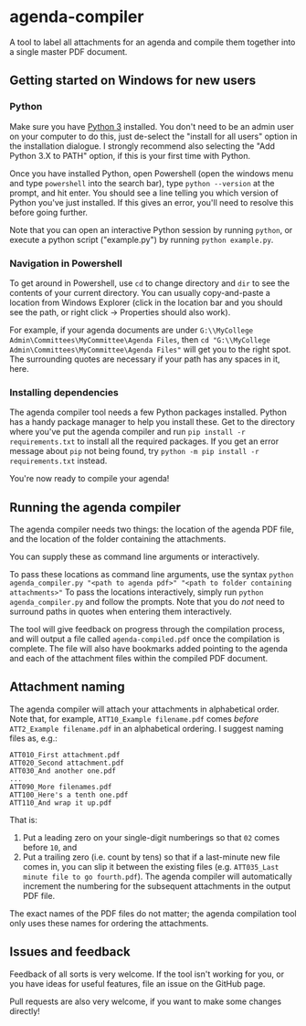 # agenda-compiler
A tool to label all attachments for an agenda and compile them together into a single master PDF document.

## Getting started on Windows for new users 
### Python
Make sure you have [Python 3](https://www.python.org/downloads/) installed. You don't need to be an admin user on your computer to do this, just de-select the "install for all users" option in the installation dialogue. I strongly recommend also selecting the "Add Python 3.X to PATH" option, if this is your first time with Python.

Once you have installed Python, open Powershell (open the windows menu and type ``powershell`` into the search bar), type ``python --version`` at the prompt, and hit enter. You should see a line telling you which version of Python you've just installed. If this gives an error, you'll need to resolve this before going further.

Note that you can open an interactive Python session by running ``python``, or execute a python script ("example.py") by running ``python example.py``.

### Navigation in Powershell
To get around in Powershell, use ``cd`` to change directory and ``dir`` to see the contents of your current directory. You can usually copy-and-paste a location from Windows Explorer (click in the location bar and you should see the path, or right click -> Properties should also work).

For example, if your agenda documents are under ``G:\\MyCollege Admin\Committees\MyCommittee\Agenda Files``, then ``cd "G:\\MyCollege Admin\Committees\MyCommittee\Agenda Files"`` will get you to the right spot. The surrounding quotes are necessary if your path has any spaces in it, here.

### Installing dependencies
The agenda compiler tool needs a few Python packages installed. Python has a handy package manager to help you install these. Get to the directory where you've put the agenda compiler and run
``pip install -r requirements.txt``
to install all the required packages. If you get an error message about ``pip`` not being found, try
``python -m pip install -r requirements.txt``
instead.

You're now ready to compile your agenda!

## Running the agenda compiler
The agenda compiler needs two things: the location of the agenda PDF file, and the location of the folder containing the attachments.

You can supply these as command line arguments or interactively.

To pass these locations as command line arguments, use the syntax
``python agenda_compiler.py "<path to agenda pdf>" "<path to folder containing attachments>"``
To pass the locations interactively, simply run 
``python agenda_compiler.py``
and follow the prompts. Note that you do *not* need to surround paths in quotes when entering them interactively.

The tool will give feedback on progress through the compilation process, and will output a file called ``agenda-compiled.pdf`` once the compilation is complete. The file will also have bookmarks added pointing to the agenda and each of the attachment files within the compiled PDF document.

## Attachment naming
The agenda compiler will attach your attachments in alphabetical order. Note that, for example, ``ATT10_Example filename.pdf`` comes _before_ ``ATT2_Example filename.pdf`` in an alphabetical ordering. I suggest naming files as, e.g.:
```
ATT010_First attachment.pdf
ATT020_Second attachment.pdf
ATT030_And another one.pdf
...
ATT090_More filenames.pdf
ATT100_Here's a tenth one.pdf
ATT110_And wrap it up.pdf
```
That is:
 1. Put a leading zero on your single-digit numberings so that ``02`` comes before ``10``, and
 2. Put a trailing zero (i.e. count by tens) so that if a last-minute new file comes in, you can slip it between the existing files (e.g. ``ATT035_Last minute file to go fourth.pdf``). The agenda compiler will automatically increment the numbering for the subsequent attachments in the output PDF file.

The exact names of the PDF files do not matter; the agenda compilation tool only uses these names for ordering the attachments.

## Issues and feedback
Feedback of all sorts is very welcome. If the tool isn't working for you, or you have ideas for useful features, file an issue on the GitHub page.

Pull requests are also very welcome, if you want to make some changes directly!
